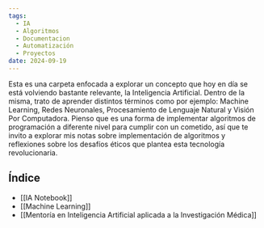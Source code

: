 ```yaml
---
tags:
  - IA
  - Algoritmos
  - Documentacion
  - Automatización
  - Proyectos
date: 2024-09-19
---
```

Esta es una carpeta enfocada a explorar un concepto que hoy en día se está volviendo bastante relevante, la Inteligencia Artificial. Dentro de la misma, trato de aprender distintos términos como por ejemplo: Machine Learning, Redes Neuronales, Procesamiento de Lenguaje Natural y Visión Por Computadora. Pienso que es una forma de implementar algoritmos de programación a diferente nivel para cumplir con un cometido, así que te invito a explorar mis notas sobre implementación de algoritmos y reflexiones sobre los desafíos éticos que plantea esta tecnología revolucionaria.

## Índice
- [[IA Notebook]]
- [[Machine Learning]]
- [[Mentoría en Inteligencia Artificial aplicada a la Investigación Médica]]